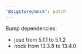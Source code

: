 ```yaml
---
'@sigstore/mock': patch
---
```


Bump dependencies:

- jose from 5.1.1 to 5.1.2
- nock from 13.3.8 to 13.4.0
